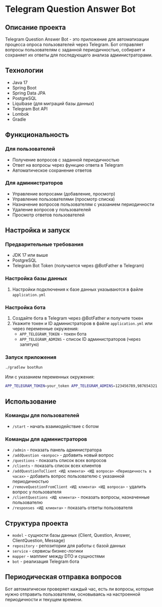 # Telegram Question Answer Bot

## Описание проекта

Telegram Question Answer Bot - это приложение для автоматизации процесса опроса пользователей через Telegram.
Бот отправляет вопросы пользователям с заданной периодичностью, собирает и сохраняет их ответы для последующего анализа
администраторами.

## Технологии

- Java 17
- Spring Boot
- Spring Data JPA
- PostgreSQL
- Liquibase (для миграций базы данных)
- Telegram Bot API
- Lombok
- Gradle

## Функциональность

### Для пользователей

- Получение вопросов с заданной периодичностью
- Ответ на вопросы через функцию ответа в Telegram
- Автоматическое сохранение ответов

### Для администраторов

- Управление вопросами (добавление, просмотр)
- Управление пользователями (просмотр списка)
- Назначение вопросов пользователям с указанием периодичности
- Удаление вопросов у пользователей
- Просмотр ответов пользователей

## Настройка и запуск

### Предварительные требования

- JDK 17 или выше
- PostgreSQL
- Telegram Bot Token (получается через @BotFather в Telegram)

### Настройка базы данных

1. Настройки подключения к базе данных указываются в файле `application.yml`

### Настройка бота

1. Создайте бота в Telegram через @BotFather и получите токен
2. Укажите токен и ID администраторов в файле `application.yml` или через переменные окружения:
    - `APP_TELEGRAM_TOKEN` - токен бота
    - `APP_TELEGRAM_ADMINS` - список ID администраторов (через запятую)

### Запуск приложения

```bash
./gradlew bootRun
```

Или с указанием переменных окружения:

```bash
APP_TELEGRAM_TOKEN=your_token APP_TELEGRAM_ADMINS=123456789,987654321 ./gradlew bootRun
```

## Использование

### Команды для пользователей

- `/start` - начать взаимодействие с ботом

### Команды для администраторов

- `/admin` - показать панель администратора
- `/addQuestion <вопрос>` - добавить новый вопрос
- `/questions` - показать список всех вопросов
- `/clients` - показать список всех клиентов
- `/addQuestionToClient <ИД клиента> <ИД вопроса> <Периодичность в часах>` - добавить вопрос пользователю с указанной
  периодичностью
- `/removeQuestionFromClient <ИД клиента> <ИД вопроса>` - удалить вопрос у пользователя
- `/clientQuestions <ИД клиента>` - показать вопросы, назначенные пользователю
- `/responses <ИД клиента>` - показать ответы пользователя

## Структура проекта

- `model` - сущности базы данных (Client, Question, Answer, ClientQuestion, Message)
- `repository` - репозитории для работы с базой данных
- `service` - сервисы бизнес-логики
- `mapper` - маппинг между DTO и сущностями
- `bot` - реализация Telegram бота

## Периодическая отправка вопросов

Бот автоматически проверяет каждый час, есть ли вопросы, которые нужно отправить пользователям, основываясь на
настроенной периодичности и текущем времени.